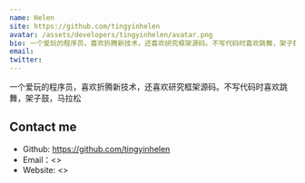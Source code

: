 ```yaml
---
name: Helen
site: https://github.com/tingyinhelen
avatar: /assets/developers/tingyinhelen/avatar.png
bio: 一个爱玩的程序员，喜欢折腾新技术，还喜欢研究框架源码。不写代码时喜欢跳舞，架子鼓，马拉松
email: 
twitter: 
---
```


一个爱玩的程序员，喜欢折腾新技术，还喜欢研究框架源码。不写代码时喜欢跳舞，架子鼓，马拉松

## Contact me

- Github: <https://github.com/tingyinhelen>
- Email：<>
- Website: <>
  